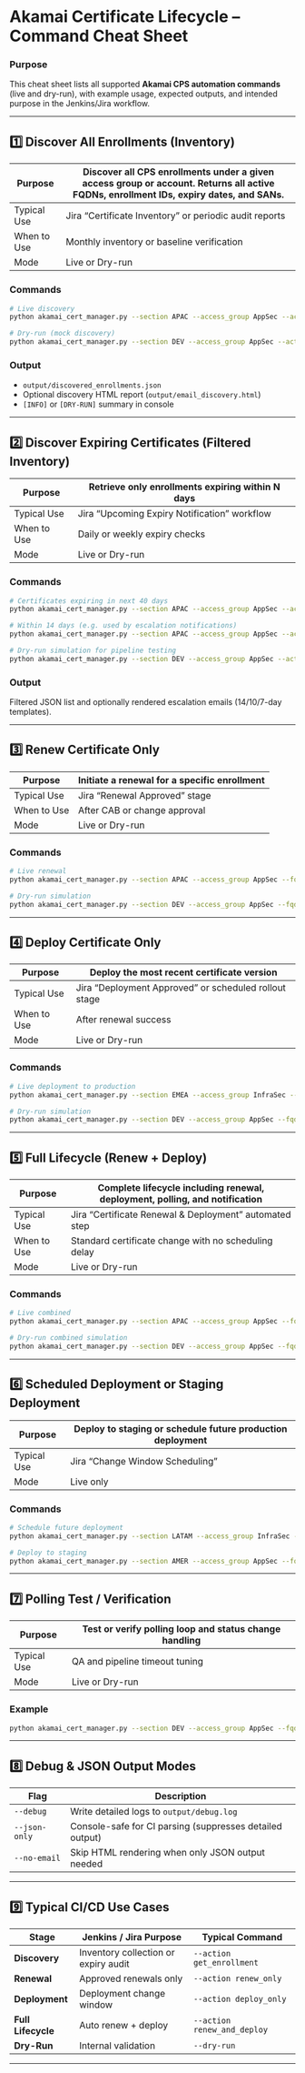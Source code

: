 # Akamai Certificate Lifecycle – Command Cheat Sheet

### Purpose
This cheat sheet lists all supported **Akamai CPS automation commands** (live and dry-run), with example usage, expected outputs, and intended purpose in the Jenkins/Jira workflow.

---

## 1️⃣ Discover All Enrollments (Inventory)

| Purpose | Discover all CPS enrollments under a given access group or account. Returns all active FQDNs, enrollment IDs, expiry dates, and SANs. |
|----------|----------------------------------------------------------------------------------------------|
| Typical Use | Jira “Certificate Inventory” or periodic audit reports |
| When to Use | Monthly inventory or baseline verification |
| Mode | Live or Dry-run |

### Commands
```bash
# Live discovery
python akamai_cert_manager.py --section APAC --access_group AppSec --action get_enrollment

# Dry-run (mock discovery)
python akamai_cert_manager.py --section DEV --access_group AppSec --action get_enrollment --dry-run
```

### Output
- `output/discovered_enrollments.json`
- Optional discovery HTML report (`output/email_discovery.html`)
- `[INFO]` or `[DRY-RUN]` summary in console

---

## 2️⃣ Discover Expiring Certificates (Filtered Inventory)

| Purpose | Retrieve only enrollments expiring within N days |
|----------|------------------------------------------------|
| Typical Use | Jira “Upcoming Expiry Notification” workflow |
| When to Use | Daily or weekly expiry checks |
| Mode | Live or Dry-run |

### Commands
```bash
# Certificates expiring in next 40 days
python akamai_cert_manager.py --section APAC --access_group AppSec --action get_enrollment --expiry-threshold 40

# Within 14 days (e.g. used by escalation notifications)
python akamai_cert_manager.py --section APAC --access_group AppSec --action get_enrollment --expiry-threshold 14

# Dry-run simulation for pipeline testing
python akamai_cert_manager.py --section DEV --access_group AppSec --action get_enrollment --expiry-threshold 14 --dry-run
```

### Output
Filtered JSON list and optionally rendered escalation emails (14/10/7-day templates).

---

## 3️⃣ Renew Certificate Only

| Purpose | Initiate a renewal for a specific enrollment |
|----------|---------------------------------------------|
| Typical Use | Jira “Renewal Approved” stage |
| When to Use | After CAB or change approval |
| Mode | Live or Dry-run |

### Commands
```bash
# Live renewal
python akamai_cert_manager.py --section APAC --access_group AppSec --fqdn api.hsbc.com --enrollment_id 104530 --action renew_only

# Dry-run simulation
python akamai_cert_manager.py --section DEV --access_group AppSec --fqdn renewonly.example.com --enrollment_id 10003 --action renew_only --dry-run
```

---

## 4️⃣ Deploy Certificate Only

| Purpose | Deploy the most recent certificate version |
|----------|--------------------------------------------|
| Typical Use | Jira “Deployment Approved” or scheduled rollout stage |
| When to Use | After renewal success |
| Mode | Live or Dry-run |

### Commands
```bash
# Live deployment to production
python akamai_cert_manager.py --section EMEA --access_group InfraSec --fqdn portal.hsbc.com --enrollment_id 104531 --action deploy_only --deployment-network production

# Dry-run simulation
python akamai_cert_manager.py --section DEV --access_group AppSec --fqdn deployonly.example.com --enrollment_id 10004 --action deploy_only --dry-run
```

---

## 5️⃣ Full Lifecycle (Renew + Deploy)

| Purpose | Complete lifecycle including renewal, deployment, polling, and notification |
|----------|------------------------------------------------------------------------------|
| Typical Use | Jira “Certificate Renewal & Deployment” automated step |
| When to Use | Standard certificate change with no scheduling delay |
| Mode | Live or Dry-run |

### Commands
```bash
# Live combined
python akamai_cert_manager.py --section APAC --access_group AppSec --fqdn login.hsbc.com --enrollment_id 104532 --action renew_and_deploy --deployment-network production

# Dry-run combined simulation
python akamai_cert_manager.py --section DEV --access_group AppSec --fqdn fullflow.example.com --enrollment_id 10010 --action renew_and_deploy --dry-run
```

---

## 6️⃣ Scheduled Deployment or Staging Deployment

| Purpose | Deploy to staging or schedule future production deployment |
|----------|-----------------------------------------------------------|
| Typical Use | Jira “Change Window Scheduling” |
| Mode | Live only |

### Commands
```bash
# Schedule future deployment
python akamai_cert_manager.py --section LATAM --access_group InfraSec --fqdn schedule.hsbc.net --enrollment_id 105001 --action renew_and_deploy --schedule-time 2025-10-14T09:00:00Z

# Deploy to staging
python akamai_cert_manager.py --section AMER --access_group AppSec --fqdn staging.hsbc.net --enrollment_id 105002 --action renew_and_deploy --deployment-network staging
```

---

## 7️⃣ Polling Test / Verification

| Purpose | Test or verify polling loop and status change handling |
|----------|-------------------------------------------------------|
| Typical Use | QA and pipeline timeout tuning |
| Mode | Live or Dry-run |

### Example
```bash
python akamai_cert_manager.py --section DEV --access_group AppSec --fqdn fullflow.example.com --enrollment_id 10010 --poll-interval 10 --poll-timeout 120 --dry-run
```

---

## 8️⃣ Debug & JSON Output Modes

| Flag | Description |
|------|--------------|
| `--debug` | Write detailed logs to `output/debug.log` |
| `--json-only` | Console-safe for CI parsing (suppresses detailed output) |
| `--no-email` | Skip HTML rendering when only JSON output needed |

---

## 9️⃣ Typical CI/CD Use Cases

| Stage | Jenkins / Jira Purpose | Typical Command |
|--------|------------------------|-----------------|
| **Discovery** | Inventory collection or expiry audit | `--action get_enrollment` |
| **Renewal** | Approved renewals only | `--action renew_only` |
| **Deployment** | Deployment change window | `--action deploy_only` |
| **Full Lifecycle** | Auto renew + deploy | `--action renew_and_deploy` |
| **Dry-Run** | Internal validation | `--dry-run` |

---
